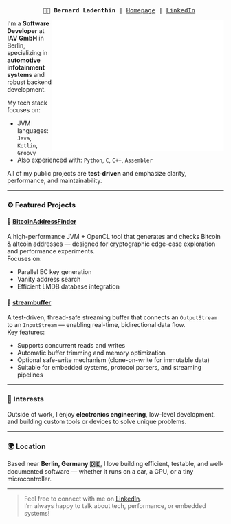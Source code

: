 <pre align="center">
  <strong>👨‍💻 Bernard Ladenthin</strong> | <a href="http://bernard.ladenthin.net">Homepage</a> | <a href="https://www.linkedin.com/in/bernard-ladenthin-39303b42/">LinkedIn</a>
</pre>

<img src="https://raw.githubusercontent.com/bernardladenthin/bernardladenthin/main/github-metrics.svg" alt="GitHub Metrics" align="right" width="400px" />

I'm a **Software Developer** at **IAV GmbH** in Berlin, specializing in **automotive infotainment systems** and robust backend development.

My tech stack focuses on:

- JVM languages: `Java`, `Kotlin`, `Groovy`
- Also experienced with: `Python`, `C`, `C++`, `Assembler`

All of my public projects are **test-driven** and emphasize clarity, performance, and maintainability.

---

### ⚙️ Featured Projects

#### 🧠 [BitcoinAddressFinder](https://github.com/bernardladenthin/BitcoinAddressFinder)
A high-performance JVM + OpenCL tool that generates and checks Bitcoin & altcoin addresses — designed for cryptographic edge-case exploration and performance experiments.  
Focuses on:
- Parallel EC key generation
- Vanity address search
- Efficient LMDB database integration

#### 🔄 [streambuffer](https://github.com/bernardladenthin/streambuffer)  
A test-driven, thread-safe streaming buffer that connects an `OutputStream` to an `InputStream` — enabling real-time, bidirectional data flow.  
Key features:  
- Supports concurrent reads and writes  
- Automatic buffer trimming and memory optimization  
- Optional safe-write mechanism (clone-on-write for immutable data)  
- Suitable for embedded systems, protocol parsers, and streaming pipelines

---

### 📡 Interests

Outside of work, I enjoy **electronics engineering**, low-level development, and building custom tools or devices to solve unique problems.

---

### 🌍 Location  
Based near **Berlin, Germany 🇩🇪**, I love building efficient, testable, and well-documented software — whether it runs on a car, a GPU, or a tiny microcontroller.

---

> Feel free to connect with me on [LinkedIn](https://www.linkedin.com/in/bernard-ladenthin-39303b42/).  
> I’m always happy to talk about tech, performance, or embedded systems!
